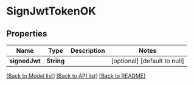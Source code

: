 # SignJwtTokenOK

## Properties

| Name          | Type       | Description | Notes                        |
| ------------- | ---------- | ----------- | ---------------------------- |
| **signedJwt** | **String** |             | [optional] [default to null] |

[[Back to Model list]](../README.md#documentation-for-models) [[Back to API list]](../README.md#documentation-for-api-endpoints) [[Back to README]](../README.md)
